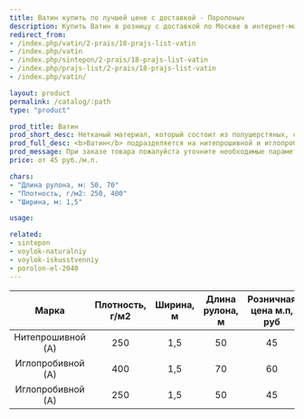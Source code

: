 ```yaml
---
title: Ватин купить по лучшей цене с доставкой - Поролоныч
description: Купить Ватин в розницу с доставкой по Москве в интернет-магазине Поролоныча.
redirect_from:
- /index.php/vatin/2-prais/18-prajs-list-vatin
- /index.php/vatin
- /index.php/sintepon/2-prais/18-prajs-list-vatin
- /index.php/prajs-list/2-prais/18-prajs-list-vatin
- /index.php/vatin/

layout: product
permalink: /catalog/:path
type: "product"

prod_title: Ватин
prod_short_desc: Нетканый материал, который состоит из полушерстяных, синтетических или хлопчатобумажных волокон.
prod_full_desc: <b>Ватин</b> подразделяется на нитепрошивной и иглопробивной. Применяется при изготовлении матрасов, мебели, гладильных досок, обивки дверей, при пошиве верхней спецодежды. Также <b>ватин</b> используют для укрытия пола при отделочных работах, для упаковки оборудования.
prod_message: При заказе товара пожалуйста уточните необходимые параметры (марку и количество).
price: от 45 руб./м.п.

chars:
- "Длина рулона, м: 50, 70"
- "Плотность, г/м2: 250, 400"
- "Ширина, м: 1,5"

usage:

related:
- sintepon
- voylok-naturalniy
- voylok-iskusstvenniy
- porolon-el-2040
---
```

| Марка | Плотность, г/м2 | Ширина, м | Длина рулона, м | Розничная цена м.п, руб |
|:--:|:--:|:--:|:--:|:--:|
|Нитепрошивной (А)|250|1,5|50|45|
|Иглопробивной (А)|400|1,5|70|60|
|Иглопробивной (А)|250|1,5|50|45|
